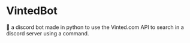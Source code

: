 # VintedBot
🥽 a discord bot made in python to use the Vinted.com API to search in a discord server using a command.
